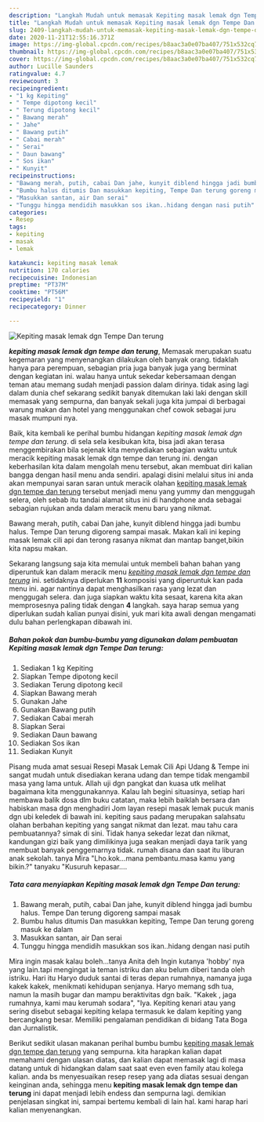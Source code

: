 ```yaml
---
description: "Langkah Mudah untuk memasak Kepiting masak lemak dgn Tempe Dan terung Lezat"
title: "Langkah Mudah untuk memasak Kepiting masak lemak dgn Tempe Dan terung Lezat"
slug: 2409-langkah-mudah-untuk-memasak-kepiting-masak-lemak-dgn-tempe-dan-terung-lezat
date: 2020-11-21T12:55:16.371Z
image: https://img-global.cpcdn.com/recipes/b8aac3a0e07ba407/751x532cq70/kepiting-masak-lemak-dgn-tempe-dan-terung-foto-resep-utama.jpg
thumbnail: https://img-global.cpcdn.com/recipes/b8aac3a0e07ba407/751x532cq70/kepiting-masak-lemak-dgn-tempe-dan-terung-foto-resep-utama.jpg
cover: https://img-global.cpcdn.com/recipes/b8aac3a0e07ba407/751x532cq70/kepiting-masak-lemak-dgn-tempe-dan-terung-foto-resep-utama.jpg
author: Lucille Saunders
ratingvalue: 4.7
reviewcount: 3
recipeingredient:
- "1 kg Kepiting"
- " Tempe dipotong kecil"
- " Terung dipotong kecil"
- " Bawang merah"
- " Jahe"
- " Bawang putih"
- " Cabai merah"
- " Serai"
- " Daun bawang"
- " Sos ikan"
- " Kunyit"
recipeinstructions:
- "Bawang merah, putih, cabai Dan jahe, kunyit diblend hingga jadi bumbu halus. Tempe Dan terung digoreng sampai masak"
- "Bumbu halus ditumis Dan masukkan kepiting, Tempe Dan terung goreng masuk ke dalam"
- "Masukkan santan, air Dan serai"
- "Tunggu hingga mendidih masukkan sos ikan..hidang dengan nasi putih"
categories:
- Resep
tags:
- kepiting
- masak
- lemak

katakunci: kepiting masak lemak 
nutrition: 170 calories
recipecuisine: Indonesian
preptime: "PT37M"
cooktime: "PT56M"
recipeyield: "1"
recipecategory: Dinner

---
```



![Kepiting masak lemak dgn Tempe Dan terung](https://img-global.cpcdn.com/recipes/b8aac3a0e07ba407/751x532cq70/kepiting-masak-lemak-dgn-tempe-dan-terung-foto-resep-utama.jpg)

<b><i>kepiting masak lemak dgn tempe dan terung</i></b>, Memasak merupakan suatu kegemaran yang menyenangkan dilakukan oleh banyak orang. tidaklah hanya para perempuan, sebagian pria juga banyak juga yang berminat dengan kegiatan ini. walau hanya untuk sekedar kebersamaan dengan teman atau memang sudah menjadi passion dalam dirinya. tidak asing lagi dalam dunia chef sekarang sedikit banyak ditemukan laki laki dengan skill memasak yang sempurna, dan banyak sekali juga kita jumpai di berbagai warung makan dan hotel yang menggunakan chef cowok sebagai juru masak mumpuni nya.

Baik, kita kembali ke perihal bumbu hidangan <i>kepiting masak lemak dgn tempe dan terung</i>. di sela sela kesibukan kita, bisa jadi akan terasa menggembirakan bila sejenak kita menyediakan sebagian waktu untuk meracik kepiting masak lemak dgn tempe dan terung ini. dengan keberhasilan kita dalam mengolah menu tersebut, akan membuat diri kalian bangga dengan hasil menu anda sendiri. apalagi disini melalui situs ini anda akan mempunyai saran saran untuk meracik olahan <u>kepiting masak lemak dgn tempe dan terung</u> tersebut menjadi menu yang yummy dan menggugah selera, oleh sebab itu tandai alamat situs ini di handphone anda sebagai sebagian rujukan anda dalam meracik menu baru yang nikmat.

Bawang merah, putih, cabai Dan jahe, kunyit diblend hingga jadi bumbu halus. Tempe Dan terung digoreng sampai masak. Makan kali ini keping masak lemak cili api dan terong rasanya nikmat dan mantap banget,bikin kita napsu makan.


Sekarang langsung saja kita memulai untuk membeli bahan bahan yang diperuntuk kan dalam meracik menu <u><i>kepiting masak lemak dgn tempe dan terung</i></u> ini. setidaknya diperlukan <b>11</b> komposisi yang diperuntuk kan pada menu ini. agar nantinya dapat menghasilkan rasa yang lezat dan menggugah selera. dan juga siapkan waktu kita sesaat, karena kita akan memprosesnya paling tidak dengan <b>4</b> langkah. saya harap semua yang diperlukan sudah kalian punyai disini, yuk mari kita awali dengan mengamati dulu bahan perlengkapan dibawah ini.

<!--inarticleads1-->

##### Bahan pokok dan bumbu-bumbu yang digunakan dalam pembuatan Kepiting masak lemak dgn Tempe Dan terung:

1. Sediakan 1 kg Kepiting
1. Siapkan  Tempe dipotong kecil
1. Sediakan  Terung dipotong kecil
1. Siapkan  Bawang merah
1. Gunakan  Jahe
1. Gunakan  Bawang putih
1. Sediakan  Cabai merah
1. Siapkan  Serai
1. Sediakan  Daun bawang
1. Sediakan  Sos ikan
1. Sediakan  Kunyit


Pisang muda amat sesuai Resepi Masak Lemak Cili Api Udang &amp; Tempe ini sangat mudah untuk disediakan kerana udang dan tempe tidak mengambil masa yang lama untuk. Allah uji dgn pangkat dan kuasa utk melihat bagaimana kita menggunakannya. Kalau lah begini situasinya, setiap hari membawa balik dosa dlm buku catatan, maka lebih baiklah bersara dan habiskan masa dgn menghadiri Jom layan resepi masak lemak pucuk manis dgn ubi keledek di bawah ini. kepiting saus padang merupakan salahsatu olahan berbahan kepiting yang sangat nikmat dan lezat. mau tahu cara pembuatannya? simak di sini. Tidak hanya sekedar lezat dan nikmat, kandungan gizi baik yang dimilikinya juga seakan menjadi daya tarik yang membuat banyak penggemarnya tidak. rumah disana dan saat itu liburan anak sekolah. tanya Mira &#34;Lho.kok…mana pembantu.masa kamu yang bikin.?&#34; tanyaku &#34;Kusuruh kepasar…. 

<!--inarticleads2-->

##### Tata cara menyiapkan Kepiting masak lemak dgn Tempe Dan terung:

1. Bawang merah, putih, cabai Dan jahe, kunyit diblend hingga jadi bumbu halus. Tempe Dan terung digoreng sampai masak
1. Bumbu halus ditumis Dan masukkan kepiting, Tempe Dan terung goreng masuk ke dalam
1. Masukkan santan, air Dan serai
1. Tunggu hingga mendidih masukkan sos ikan..hidang dengan nasi putih


Mira ingin masak kalau boleh…tanya Anita deh Ingin kutanya &#39;hobby&#39; nya yang lain.tapi mengingat ia teman istriku dan aku belum diberi tanda oleh istriku. Hari itu Haryo duduk santai di teras depan rumahnya, namanya juga kakek kakek, menikmati kehidupan senjanya. Haryo memang sdh tua, namun Ia masih bugar dan mampu beraktivitas dgn baik. &#34;Kakek , jaga rumahnya, kami mau kerumah sodara&#34;, &#34;Iya. Kepiting kenari atau yang sering disebut sebagai kepiting kelapa termasuk ke dalam kepiting yang bercangkang besar. Memiliki pengalaman pendidikan di bidang Tata Boga dan Jurnalistik. 

Berikut sedikit ulasan makanan perihal bumbu bumbu <u>kepiting masak lemak dgn tempe dan terung</u> yang sempurna. kita harapkan kalian dapat memahami dengan ulasan diatas, dan kalian dapat memasak lagi di masa datang untuk di hidangkan dalam saat saat even even family atau kolega kalian. anda bs menyesuaikan resep resep yang ada diatas sesuai dengan keinginan anda, sehingga menu <b>kepiting masak lemak dgn tempe dan terung</b> ini dapat menjadi lebih endess dan sempurna lagi. demikian penjelasan singkat ini, sampai bertemu kembali di lain hal. kami harap hari kalian menyenangkan.
